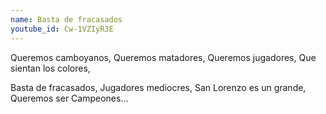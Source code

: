 ```yaml
---
name: Basta de fracasados
youtube_id: Cw-1VZIyR3E
---
```


Queremos camboyanos,
Queremos matadores,
Queremos jugadores,
Que sientan los colores,

Basta de fracasados,
Jugadores mediocres,
San Lorenzo es un grande,
Queremos ser Campeones...
